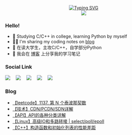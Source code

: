 <div align="center">
  <!-- 动态打字效果 -->
  <a href="https://blog.sunguoqi.com/">
      <img src="https://readme-typing-svg.demolab.com?font=Fira+Code&pause=1000&width=435&lines=printf(%22Hello%2C%20World!%22);慕雪祝您生活愉快!&center=true&size=26" alt="Typing SVG" />
  </a></br>
  <img src="https://github-readme-streak-stats.herokuapp.com/?user=musnows">
</div>
<!--
<div align="right">
  <img src="https://github-readme-streak-stats.herokuapp.com/?user=musnows"></br>
  <img src="https://stats.justsong.cn/api/csdn?id=muxuen&theme=gruvbox_light"></br>
</div>
<img align="right" src="https://github-readme-stats.vercel.app/api?username=musnows&show_icons=true&icon_color=CE1D2D&text_color=718096&bg_color=ffffff&hide_title=true" />
-->

### Hello!

* 🎑 Studying C/C++ in college, learning Python by myself
* 😶‍🌫️ I'm sharing my coding notes on [blog](https://blog.musnow.top/?utm_source=github)
* 📕 在读大学生，主攻C/C++，自学部分Python
* 🎉 我会在 [博客](https://blog.musnow.top/?utm_source=github) 上分享我的学习笔记


### Social Link

<a href="https://blog.musnow.top/"><img src="https://img.shields.io/badge/Hexo-博客-blue" /></a>&emsp;
<a href="https://blog.csdn.net/muxuen?spm=1010.2135.3001.5343"><img src="https://img.shields.io/badge/CSDN-博客-c32136" /></a>&emsp;
<a href="https://www.zhihu.com/people/musnows/"><img src="https://img.shields.io/badge/Zhihu-知乎-blue" /></a>&emsp;
<a href="https://gitee.com/musnow"><img src="https://img.shields.io/badge/Gitee-学习仓库-red" /></a>&emsp;
<img src="https://visitor-badge.glitch.me/badge?page_id=musnows">


### Blog

<!-- BLOG-POST-LIST:START -->
- [【leetcode】1137. 第 N 个泰波那契数](https://blog.musnow.top/posts/563921472/)
- [【技术】CDN/PCDN/SDN详解](https://blog.musnow.top/posts/292924834/)
- [【API】API的各种分类详解](https://blog.musnow.top/posts/73383828/)
- [【Linux】高级IO和多路转接 | select/poll/epoll](https://blog.musnow.top/posts/3390191280/)
- [【C++】构造函数和初始化列表的性能差距](https://blog.musnow.top/posts/2628258650/)
<!-- BLOG-POST-LIST:END -->
